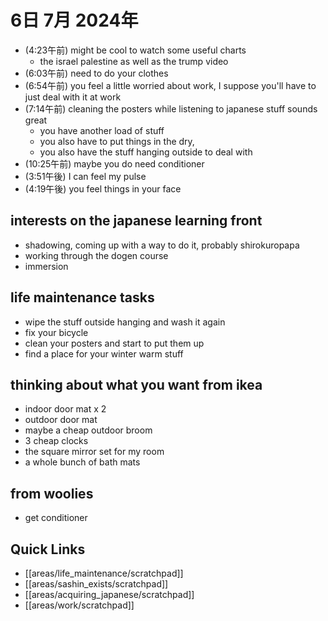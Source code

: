 # 6日 7月 2024年
- (4:23午前) might be cool to watch some useful charts
  - the israel palestine as well as the trump video
- (6:03午前) need to do your clothes
- (6:54午前) you feel a little worried about work, I suppose you'll have to just deal with it at work
- (7:14午前) cleaning the posters while listening to japanese stuff sounds great
  - you have another load of stuff
  - you also have to put things in the dry,
  - you also have the stuff hanging outside to deal with
- (10:25午前) maybe you do need conditioner
- (3:51午後) I can feel my pulse
- (4:19午後) you feel things in your face




## interests on the japanese learning front
- shadowing, coming up with a way to do it, probably shirokuropapa
- working through the dogen course
- immersion

## life maintenance tasks
- wipe the stuff outside hanging and wash it again
- fix your bicycle
- clean your posters and start to put them up
- find a place for your winter warm stuff


## thinking about what you want from ikea
- indoor door mat x 2
- outdoor door mat
- maybe a cheap outdoor broom
- 3 cheap clocks
- the square mirror set for my room
- a whole bunch of bath mats

## from woolies
- get conditioner



## Quick Links
- [[areas/life_maintenance/scratchpad]]
- [[areas/sashin_exists/scratchpad]]
- [[areas/acquiring_japanese/scratchpad]]
- [[areas/work/scratchpad]]

